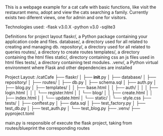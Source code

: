 This is a webpage example for a cat cafe with basic functions, like visit the restaurant menu, adopt and view the cats searching a family.
Currently exists two diferent views, one for admin and one for visitors.

Technologies used:
-flask v3.0.X
-python v3.0
-sqlite3

Definitions for project layout
flaskr/, a Python package containing your application code and files.
database/, a directory used for all related to creating and managing db.
repository/, a directory used for all related to queries
routes/, a directory to create routes
templates/, a directory containing the html files
static/, directory containing css an js files used in html files
tests/, a directory containing test modules.
.venv/, a Python virtual environment where Flask and other dependencies are installed



Project Layout:
/catCafe
├── flaskr/
│   ├── __init__.py
│   ├── database/
│   ├── repository/
│   ├── routes/
│   ├── db.py
│   ├── schema.sql
│   ├── auth.py
│   ├── blog.py
│   ├── templates/
│   │   ├── base.html
│   │   ├── auth/
│   │   │   ├── login.html
│   │   │   └── register.html
│   │   └── blog/
│   │       ├── create.html
│   │       ├── index.html
│   │       └── update.html
│   └── static/
│       └── style.css
├── tests/
│   ├── conftest.py
│   ├── data.sql
│   ├── test_factory.py
│   ├── test_db.py
│   ├── test_auth.py
│   └── test_blog.py
├── .venv/
├── pyproject.toml


main.py is responsible of execute the flask project, taking from routes/blueprint the corresponding routes
